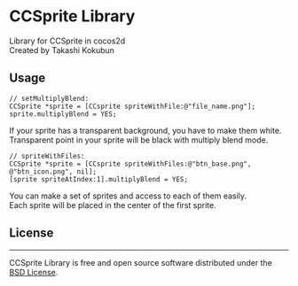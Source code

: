 # CCSprite Library

Library for CCSprite in cocos2d  
Created by Takashi Kokubun  

## Usage
```
// setMultiplyBlend:
CCSprite *sprite = [CCsprite spriteWithFile:@"file_name.png"];  
sprite.multiplyBlend = YES;
```
  
If your sprite has a transparent background, you have to make them white.  
Transparent point in your sprite will be black with multiply blend mode.  
  

```
// spriteWithFiles:
CCSprite *sprite = [CCsprite spriteWithFiles:@"btn_base.png", @"btn_icon.png", nil];  
[sprite spriteAtIndex:1].multiplyBlend = YES;
```
You can make a set of sprites and access to each of them easily.  
Each sprite will be placed in the center of the first sprite.  
  

## License
-------
CCSprite Library is free and open source software distributed under the
[BSD License](http://opensource.org/licenses/bsd-license.php).